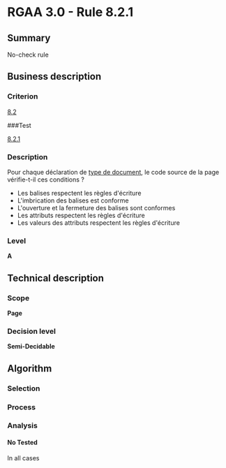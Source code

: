 # RGAA 3.0 -  Rule 8.2.1

## Summary

No-check rule

## Business description

### Criterion

[8.2](http://references.modernisation.gouv.fr/referentiel-technique-0#crit-8-2)

###Test

[8.2.1](http://disic.github.io/rgaa_referentiel_en/RGAA3.0_Criteria_English_version_v1.html#test-8-2-1)

### Description

Pour chaque d&eacute;claration de <a href="http://references.modernisation.gouv.fr/referentiel-technique-0#mDTD">type de document</a>, le code source de la page v&eacute;rifie-t-il ces conditions ? 
 
 *  Les balises respectent les r&egrave;gles d'&eacute;criture 
 *  L'imbrication des balises est conforme 
 *  L'ouverture et la fermeture des balises sont conformes 
 *  Les attributs respectent les r&egrave;gles d'&eacute;criture 
 *  Les valeurs des attributs respectent les r&egrave;gles d'&eacute;criture 


### Level

**A**

## Technical description

### Scope

**Page**

### Decision level

**Semi-Decidable**

## Algorithm

### Selection

### Process

### Analysis

#### No Tested 

In all cases

